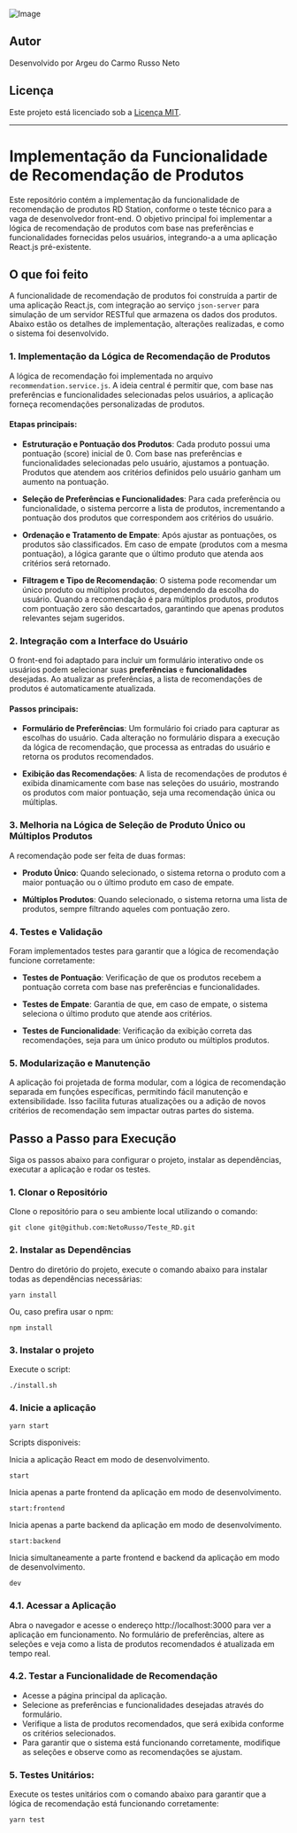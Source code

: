 ![Image](https://github.com/user-attachments/assets/bc98b093-cc73-40b4-a220-16824695b184)
## Autor

Desenvolvido por Argeu do Carmo Russo Neto

## Licença

Este projeto está licenciado sob a [Licença MIT](LICENSE).

---

# Implementação da Funcionalidade de Recomendação de Produtos

Este repositório contém a implementação da funcionalidade de recomendação de produtos RD Station, conforme o teste técnico para a vaga de desenvolvedor front-end. O objetivo principal foi implementar a lógica de recomendação de produtos com base nas preferências e funcionalidades fornecidas pelos usuários, integrando-a a uma aplicação React.js pré-existente.

## O que foi feito

A funcionalidade de recomendação de produtos foi construída a partir de uma aplicação React.js, com integração ao serviço `json-server` para simulação de um servidor RESTful que armazena os dados dos produtos. Abaixo estão os detalhes de implementação, alterações realizadas, e como o sistema foi desenvolvido.

### 1. **Implementação da Lógica de Recomendação de Produtos**

A lógica de recomendação foi implementada no arquivo `recommendation.service.js`. A ideia central é permitir que, com base nas preferências e funcionalidades selecionadas pelos usuários, a aplicação forneça recomendações personalizadas de produtos.

#### Etapas principais:

- **Estruturação e Pontuação dos Produtos**: Cada produto possui uma pontuação (score) inicial de 0. Com base nas preferências e funcionalidades selecionadas pelo usuário, ajustamos a pontuação. Produtos que atendem aos critérios definidos pelo usuário ganham um aumento na pontuação.

- **Seleção de Preferências e Funcionalidades**: Para cada preferência ou funcionalidade, o sistema percorre a lista de produtos, incrementando a pontuação dos produtos que correspondem aos critérios do usuário.

- **Ordenação e Tratamento de Empate**: Após ajustar as pontuações, os produtos são classificados. Em caso de empate (produtos com a mesma pontuação), a lógica garante que o último produto que atenda aos critérios será retornado.

- **Filtragem e Tipo de Recomendação**: O sistema pode recomendar um único produto ou múltiplos produtos, dependendo da escolha do usuário. Quando a recomendação é para múltiplos produtos, produtos com pontuação zero são descartados, garantindo que apenas produtos relevantes sejam sugeridos.

### 2. **Integração com a Interface do Usuário**

O front-end foi adaptado para incluir um formulário interativo onde os usuários podem selecionar suas **preferências** e **funcionalidades** desejadas. Ao atualizar as preferências, a lista de recomendações de produtos é automaticamente atualizada.

#### Passos principais:

- **Formulário de Preferências**: Um formulário foi criado para capturar as escolhas do usuário. Cada alteração no formulário dispara a execução da lógica de recomendação, que processa as entradas do usuário e retorna os produtos recomendados.

- **Exibição das Recomendações**: A lista de recomendações de produtos é exibida dinamicamente com base nas seleções do usuário, mostrando os produtos com maior pontuação, seja uma recomendação única ou múltiplas.

### 3. **Melhoria na Lógica de Seleção de Produto Único ou Múltiplos Produtos**

A recomendação pode ser feita de duas formas:

- **Produto Único**: Quando selecionado, o sistema retorna o produto com a maior pontuação ou o último produto em caso de empate.
  
- **Múltiplos Produtos**: Quando selecionado, o sistema retorna uma lista de produtos, sempre filtrando aqueles com pontuação zero.

### 4. **Testes e Validação**

Foram implementados testes para garantir que a lógica de recomendação funcione corretamente:

- **Testes de Pontuação**: Verificação de que os produtos recebem a pontuação correta com base nas preferências e funcionalidades.
  
- **Testes de Empate**: Garantia de que, em caso de empate, o sistema seleciona o último produto que atende aos critérios.

- **Testes de Funcionalidade**: Verificação da exibição correta das recomendações, seja para um único produto ou múltiplos produtos.

### 5. **Modularização e Manutenção**

A aplicação foi projetada de forma modular, com a lógica de recomendação separada em funções específicas, permitindo fácil manutenção e extensibilidade. Isso facilita futuras atualizações ou a adição de novos critérios de recomendação sem impactar outras partes do sistema.

## Passo a Passo para Execução

Siga os passos abaixo para configurar o projeto, instalar as dependências, executar a aplicação e rodar os testes.

### 1. Clonar o Repositório

Clone o repositório para o seu ambiente local utilizando o comando:
```
git clone git@github.com:NetoRusso/Teste_RD.git
```

### 2. Instalar as Dependências

Dentro do diretório do projeto, execute o comando abaixo para instalar todas as dependências necessárias:
```
yarn install
```
Ou, caso prefira usar o npm:
```
npm install
```

### 3. Instalar o projeto

Execute o script:
```
./install.sh
```

### 4. Inicie a aplicação

```
yarn start
```

Scripts disponiveis:

Inicia a aplicação React em modo de desenvolvimento.
```
start
```
Inicia apenas a parte frontend da aplicação em modo de desenvolvimento.
```
start:frontend
```
Inicia apenas a parte backend da aplicação em modo de desenvolvimento.
```
start:backend
```
Inicia simultaneamente a parte frontend e backend da aplicação em modo de desenvolvimento.
```
dev
```


### 4.1. Acessar a Aplicação

Abra o navegador e acesse o endereço http://localhost:3000 para ver a aplicação em funcionamento. No formulário de preferências, altere as seleções e veja como a lista de produtos recomendados é atualizada em tempo real.

### 4.2. Testar a Funcionalidade de Recomendação

  - Acesse a página principal da aplicação.
  - Selecione as preferências e funcionalidades desejadas através do formulário.
  - Verifique a lista de produtos recomendados, que será exibida conforme os critérios selecionados.
  - Para garantir que o sistema está funcionando corretamente, modifique as seleções e observe como as recomendações se ajustam.

### 5. Testes Unitários:

Execute os testes unitários com o comando abaixo para garantir que a lógica de recomendação está funcionando corretamente:

```
yarn test
```

